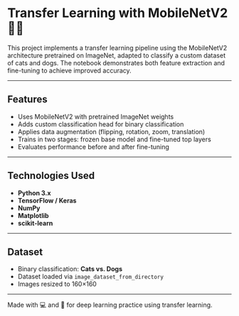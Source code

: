 # Transfer Learning with MobileNetV2 🐶🐱

This project implements a transfer learning pipeline using the MobileNetV2 architecture pretrained on ImageNet, adapted to classify a custom dataset of cats and dogs. The notebook demonstrates both feature extraction and fine-tuning to achieve improved accuracy.

---

## Features
- Uses MobileNetV2 with pretrained ImageNet weights
- Adds custom classification head for binary classification
- Applies data augmentation (flipping, rotation, zoom, translation)
- Trains in two stages: frozen base model and fine-tuned top layers
- Evaluates performance before and after fine-tuning

---

## Technologies Used
- **Python 3.x**
- **TensorFlow / Keras**
- **NumPy**
- **Matplotlib**
- **scikit-learn**

---

## Dataset
- Binary classification: **Cats vs. Dogs**
- Dataset loaded via `image_dataset_from_directory`
- Images resized to 160×160

---

Made with 💻 and 🧠 for deep learning practice using transfer learning.
